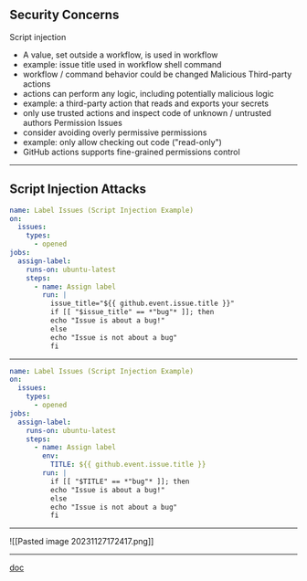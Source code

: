 ## Security Concerns

Script injection
- A value, set outside a workflow, is used in workflow
- example: issue title used in workflow shell command
- workflow / command  behavior could be changed
Malicious Third-party actions
- actions can perform any logic, including potentially malicious logic
- example: a third-party action that reads and exports your secrets
- only use trusted actions and inspect code of unknown / untrusted authors
Permission Issues
- consider avoiding overly permissive permissions
- example: only allow checking out code ("read-only")
- GitHub actions supports fine-grained permissions control
---

## Script Injection Attacks

```YAML
name: Label Issues (Script Injection Example)
on:
  issues:
    types:
      - opened
jobs:
  assign-label:
    runs-on: ubuntu-latest
    steps:
      - name: Assign label
        run: |
          issue_title="${{ github.event.issue.title }}"
          if [[ "$issue_title" == *"bug"* ]]; then
          echo "Issue is about a bug!"
          else
          echo "Issue is not about a bug"
          fi
```
---
```YAML
name: Label Issues (Script Injection Example)
on:
  issues:
    types:
      - opened
jobs:
  assign-label:
    runs-on: ubuntu-latest
    steps:
      - name: Assign label
        env:
          TITLE: ${{ github.event.issue.title }}
        run: |
          if [[ "$TITLE" == *"bug"* ]]; then
          echo "Issue is about a bug!"
          else
          echo "Issue is not about a bug"
          fi
```
---
![[Pasted image 20231127172417.png]]

---

[doc](https://docs.github.com/en/actions/using-jobs/assigning-permissions-to-jobs)

